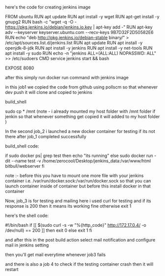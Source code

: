 here's the code for creating jenkins image

FROM ubuntu
RUN apt update
RUN apt install -y wget
RUN apt-get install -y gnupg2
RUN bash -c "wget -q -O - https://pkg.jenkins.io/debian/jenkins.io.key | apt-key add -"
RUN apt-key adv --keyserver keyserver.ubuntu.com --recv-keys 9B7D32F2D50582E6
RUN echo "deb http://pkg.jenkins.io/debian-stable binary/" > /etc/apt/sources.list.d/jenkins.list
RUN apt update
RUN apt install -y openjdk-8-jdk
RUN apt install -y jenkins
RUN apt install -y net-tools
RUN apt install -y sudo
RUN echo -n "jenkins     ALL=(ALL:ALL)   NOPASSWD: ALL" >> /etc/sudoers
CMD service jenkins start  && bash

EXPOSE 8080


after this simply run docker run command with jenkins image



in this job1 we copied the code from github using pollscm
so that whenever dev push it will clone and copied to jenkins

build_shell

sudo cp * /mnt   (note - i already mounted my host folder with /mnt folder if jenkin so that whenever something get copied it will added to my host folder   )

In the second job_2 i launched a new docker container for testing if its not there    after job_1 completed successfully

build_shell code:

if sudo docker ps| grep test
then
echo "its running"
else
sudo docker run -dit --name test -v /home/zerocool/Desktop/jenkins_data:/var/www/html bitbull/webserver
fi


note :- before this you have to mount one more file with your jenkins container i.e.  /var/run/docker.sock:/var/run/docker.sock
so that you can launch container inside of container  but before this install docker in that container


Now, job_3 is for testing and mailing here i used curl for testing and if its response is 200 then it means its working fine  otherwise exit 1

here's the shell code:

#!/bin/bash
if [[ $(sudo curl  -s -w "%{http_code}" http://172.17.0.4/ -o /dev/null) == 200 ]]
then
exit 0
else
exit 1
fi


and after this in the post build action select mail notification  and configure mail in jenkins setting

then you'll get mail everytime whenever job3 fails

and there is also a job 4 to check if the testing container crash then it will restart


